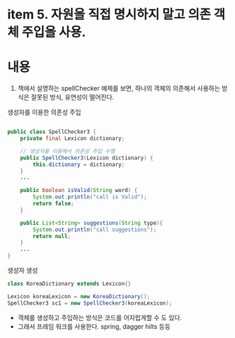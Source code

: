 # item 5. 자원을 직접 명시하지 말고 의존 객체 주입을 사용.


# 내용
1. 책에서 설명하는 spellChecker 예제를 보면, 하나의 객체의 의존해서 사용하는 방식은 잘못된 방식, 유연성이 떨어진다.


생성자를 이용한 의존성 주입
```java

public class SpellChecker3 {
    private final Lexicon dictionary;

    // 생성자를 이용해서 의존성 주입 수행
    public SpellChecker3(Lexicon dictionary) {
        this.dictionary = dictionary;
    }
	...

    public boolean isValid(String word) {
        System.out.println("call is Valid");
        return false;
    }

    public List<String> suggestions(String type){
        System.out.println("call suggestions");
        return null;
    }
	...
}
```
생성자 생성 
        
```java
class KoreaDictionary extends Lexicon{}

Lexicon koreaLexicon = new KoreaDictionary();
SpellChecker3 sc1 = new SpellChecker3(koreaLexicon);
```

- 객체를 생성하고 주입하는 방식은 코드를 어지럽게할 수 도 있다.
- 그래서 프레임 워크를 사용한다. spring, dagger hilts 등등


